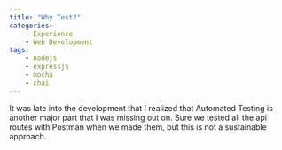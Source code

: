 ```yaml
---
title: "Why Test?"
categories:
    - Experience
    - Web Development
tags:
    - nodejs
    - expressjs
    - mocha
    - chai
---
```


It was late into the development that I realized that Automated Testing is another major part that I was missing out on. Sure we tested all the api routes with Postman when we made them, but this is not a sustainable approach.